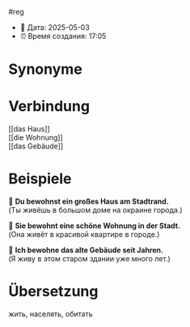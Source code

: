 #reg
- 📍 Дата: 2025-05-03
- ⏰ Время создания: 17:05
# Synonyme

# Verbindung 
[[das Haus]]  
[[die Wohnung]]  
[[das Gebäude]]
# Beispiele
🔹 **Du bewohnst ein großes Haus am Stadtrand.**  
(Ты живёшь в большом доме на окраине города.)

🔹 **Sie bewohnt eine schöne Wohnung in der Stadt.**  
(Она живёт в красивой квартире в городе.)

🔹 **Ich bewohne das alte Gebäude seit Jahren.**  
(Я живу в этом старом здании уже много лет.)
# Übersetzung
жить, населять, обитать